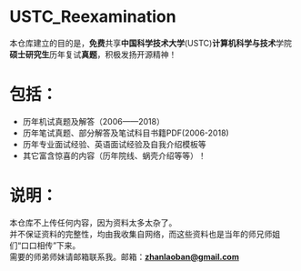

# USTC_Reexamination

本仓库建立的目的是，**免费**共享**中国科学技术大学**(USTC)**计算机科学与技术**学院**硕士研究生**历年复试**真题**，积极发扬开源精神！

# 包括：
- 历年机试真题及解答（2006——2018）
- 历年笔试真题、部分解答及笔试科目书籍PDF(2006-2018)
- 历年专业面试经验、英语面试经验及自我介绍模板等
- 其它富含惊喜的内容（历年院线、蜗壳介绍等等）！

# 说明：
本仓库不上传任何内容，因为资料太多太杂了。  
并不保证资料的完整性，均由我收集自网络，而这些资料也是当年的师兄师姐们“口口相传”下来。  
需要的师弟师妹请邮箱联系我。邮箱：**zhanlaoban@gmail.com**
